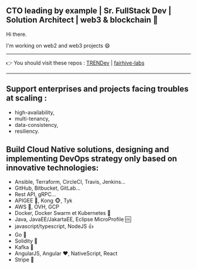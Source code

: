 ## CTO leading by example | Sr. FullStack Dev | Solution Architect | web3 & blockchain 🔺

Hi there.

I'm working on web2 and web3 projects 😄

----

👉 You should visit these repos : [TRENDev](https://github.com/trendev) | [fairhive-labs](https://github.com/fairhive-labs)

----

## Support enterprises and projects facing troubles at scaling :
- high-availability, 
- multi-tenancy,
- data-consistency,
- resiliency.

## Build Cloud Native solutions, designing and implementing DevOps strategy only based on innovative technologies:
- Ansible, Terraform, CircleCI, Travis, Jenkins…
- GitHub, Bitbucket, GitLab…
- Rest API, gRPC...
- APIGEE 🚀, Kong 🐵, Tyk
- AWS 🔶, OVH, GCP
- Docker, Docker Swarm et Kubernetes 💠
- Java, JavaEE/JakartaEE, Eclipse MicroProfile 🆒
- javascript/typescript, NodeJS 👍
- Go 💙
- Solidity 💎
- Kafka 🔖
- AngularJS, Angular ❤️, NativeScript, React
- Stripe 💸
